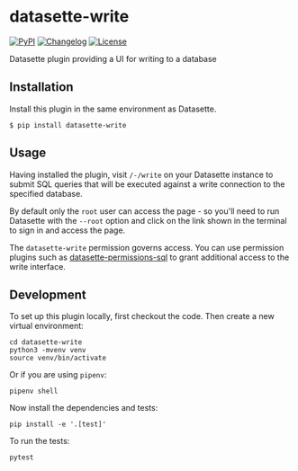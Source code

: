 # datasette-write

[![PyPI](https://img.shields.io/pypi/v/datasette-write.svg)](https://pypi.org/project/datasette-write/)
[![Changelog](https://img.shields.io/github/v/release/simonw/datasette-write?label=changelog)](https://github.com/simonw/datasette-write/releases)
[![License](https://img.shields.io/badge/license-Apache%202.0-blue.svg)](https://github.com/simonw/datasette-write/blob/master/LICENSE)

Datasette plugin providing a UI for writing to a database

## Installation

Install this plugin in the same environment as Datasette.

    $ pip install datasette-write

## Usage

Having installed the plugin, visit `/-/write` on your Datasette instance to submit SQL queries that will be executed against a write connection to the specified database.

By default only the `root` user can access the page - so you'll need to run Datasette with the `--root` option and click on the link shown in the terminal to sign in and access the page.

The `datasette-write` permission governs access. You can use permission plugins such as [datasette-permissions-sql](https://github.com/simonw/datasette-permissions-sql) to grant additional access to the write interface.

## Development

To set up this plugin locally, first checkout the code. Then create a new virtual environment:

    cd datasette-write
    python3 -mvenv venv
    source venv/bin/activate

Or if you are using `pipenv`:

    pipenv shell

Now install the dependencies and tests:

    pip install -e '.[test]'

To run the tests:

    pytest
